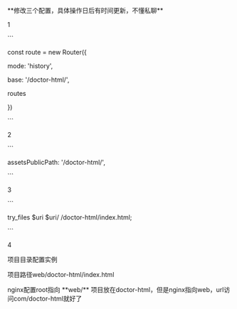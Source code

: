 \*\*修改三个配置，具体操作日后有时间更新，不懂私聊\*\*

1



\`\`\`

const route = new Router\({

  mode: 'history',

  base: '/doctor-html/',

  routes

}\)

\`\`\`

2



\`\`\`

assetsPublicPath: '/doctor-html/',

\`\`\`

3



\`\`\`

try\_files $uri $uri/ /doctor-html/index.html;

\`\`\`

4

项目目录配置实例

项目路径web/doctor-html/index.html

nginx配置root指向 \*\*web/\*\*   项目放在doctor-html，但是nginx指向web，url访问com/doctor-html就好了

